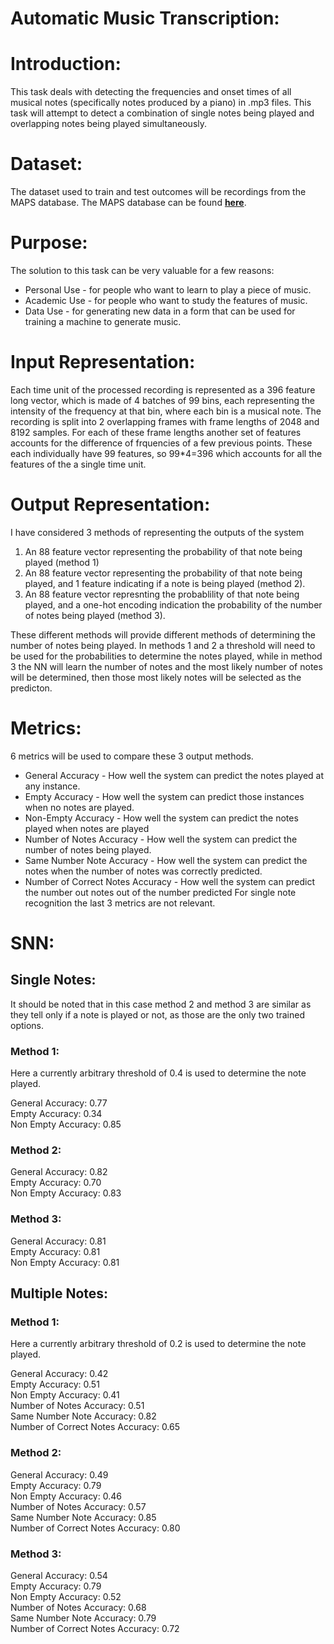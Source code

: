 # Automatic Music Transcription:
# Introduction:
This task deals with detecting the frequencies and onset times of all musical notes (specifically notes produced by a piano) in .mp3 files. This task will attempt to detect a combination of single notes being played and overlapping notes being played simultaneously.
# Dataset:
The dataset used to train and test outcomes will be recordings from the MAPS database. The MAPS database can be found [**here**](
http://www.tsi.telecom-paristech.fr/aao/en/2010/07/08/maps-database-a-piano-database-for-multipitch-estimation-and-automatic-transcription-of-music/).
# Purpose:
The solution to this task can be very valuable for a few reasons:
* Personal Use - for people who want to learn to play a piece of music.
* Academic Use - for people who want to study the features of music.
* Data Use - for generating new data in a form that can be used for training a machine to generate music.

# Input Representation:
Each time unit of the processed recording is represented as a 396 feature long vector, which is made of 4 batches of 99 bins, each representing the intensity of the frequency at that bin, where each bin is a musical note.
The recording is split into 2 overlapping frames with frame lengths of 2048 and 8192 samples.
For each of these frame lengths another set of features accounts for the difference of frquencies of a few previous points.
These each individually have 99 features, so 99*4=396 which accounts for all the features of the a single time unit.

# Output Representation:
I have considered 3 methods of representing the outputs of the system
1. An 88 feature vector representing the probability of that note being played (method 1)
2. An 88 feature vector representing the probability of that note being played, and 1 feature indicating if a note is being played (method 2).
3. An 88 feature vector represnting the probablility of that note being played, and a one-hot encoding indication the probability of the number of notes being played (method 3).

These different methods will provide different methods of determining the number of notes being played. In methods 1 and 2 a threshold will need to be used for the probabilities to determine the notes played, while in method 3 the NN will learn the number of notes and the most likely number of notes will be determined, then those most likely notes will be selected as the predicton.

# Metrics:
6 metrics will be used to compare these 3 output methods.
* General Accuracy - How well the system can predict the notes played at any instance.
* Empty Accuracy - How well the system can predict those instances when no notes are played.
* Non-Empty Accuracy - How well the system can predict the notes played when notes are played
* Number of Notes Accuracy - How well the system can predict the number of notes being played.
* Same Number Note Accuracy - How well the system can predict the notes when the number of notes was correctly predicted.
* Number of Correct Notes Accuracy - How well the system can predict the number out notes out of the number predicted
For single note recognition the last 3 metrics are not relevant.


# SNN:
## Single Notes:
It should be noted that in this case method 2 and method 3 are similar as they tell only if a note is played or not, as those are the only two trained options.
### Method 1:
Here a currently arbitrary threshold of 0.4 is used to determine the note played.

General Accuracy: 0.77<br />
Empty Accuracy: 0.34<br />
Non Empty Accuracy: 0.85<br />

### Method 2:

General Accuracy: 0.82<br />
Empty Accuracy: 0.70<br />
Non Empty Accuracy: 0.83<br />

### Method 3:
General Accuracy: 0.81<br />
Empty Accuracy: 0.81<br />
Non Empty Accuracy: 0.81<br />

## Multiple Notes:
### Method 1:
Here a currently arbitrary threshold of 0.2 is used to determine the note played.<br />

General Accuracy: 0.42<br />
Empty Accuracy: 0.51<br />
Non Empty Accuracy: 0.41<br />
Number of Notes Accuracy: 0.51<br />
Same Number Note Accuracy: 0.82<br />
Number of Correct Notes Accuracy: 0.65<br />


### Method 2:

General Accuracy: 0.49<br />
Empty Accuracy: 0.79<br />
Non Empty Accuracy: 0.46<br />
Number of Notes Accuracy: 0.57<br />
Same Number Note Accuracy: 0.85<br />
Number of Correct Notes Accuracy: 0.80<br />

### Method 3:
General Accuracy: 0.54<br />
Empty Accuracy: 0.79<br />
Non Empty Accuracy: 0.52<br />
Number of Notes Accuracy: 0.68<br />
Same Number Note Accuracy: 0.79<br />
Number of Correct Notes Accuracy: 0.72<br />
